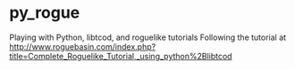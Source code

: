 # py_rogue
Playing with Python, libtcod, and roguelike tutorials
Following the tutorial at http://www.roguebasin.com/index.php?title=Complete_Roguelike_Tutorial,_using_python%2Blibtcod
